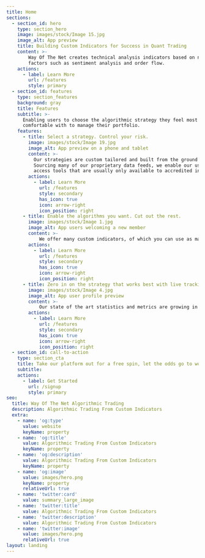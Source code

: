 ```yaml
---
title: Home
sections:
  - section_id: hero
    type: section_hero
    image: images/stock/Image 15.jpg
    image_alt: App preview
    title: Building Custom Indicators for Success in Quant Trading
    content: >-
        Way Of The Net creates technical analysis indicators based on numerous 
        factors such as sentiment analysis and order flow.
    actions:
      - label: Learn More
        url: /features
        style: primary
  - section_id: features
    type: section_features
    background: gray
    title: Features
    subtitle: >-
      Enabling users to choose the algorithmic strategy they feel most
      comfortable with to manage their portfolio.
    features:
      - title: Select a strategy. Control your risk.
        image: images/stock/Image 19.jpg
        image_alt: App preview on a phone and tablet
        content: >-
          Our strategies are custom tailored and built from the ground up.
          Sourcing many of our proprietary data feeds, we enable our users to
          access tools that are usually only available to accredited investors.
        actions:
          - label: Learn More
            url: /features
            style: secondary
            has_icon: true
            icon: arrow-right
            icon_position: right
      - title: Enable the algorithms you want. Cut out the rest.
        image: images/stock/Image 1.jpg
        image_alt: App users welcoming a new member
        content: >-
            We offer many custom indicators, of which you can use as many or few as you choose.
        actions:
          - label: Learn More
            url: /features
            style: secondary
            has_icon: true
            icon: arrow-right
            icon_position: right
      - title: Zero in on the strategy that works best with live tracking and performance.
        image: images/stock/Image 4.jpg
        image_alt: App user profile preview
        content: >-
            Our state of the art statistics and metrics are growing in number with every day!
        actions:
          - label: Learn More
            url: /features
            style: secondary
            has_icon: true
            icon: arrow-right
            icon_position: right
  - section_id: call-to-action
    type: section_cta
    title: Take our platform out for a free spin, let the odds go to work for you.
    subtitle:
    actions:
      - label: Get Started
        url: /signup
        style: primary
seo:
  title: Way Of The Net Algorithmic Trading
  description: Algorithmic Trading From Custom Indicators
  extra:
    - name: 'og:type'
      value: website
      keyName: property
    - name: 'og:title'
      value: Algorithmic Trading From Custom Indicators
      keyName: property
    - name: 'og:description'
      value: Algorithmic Trading From Custom Indicators
      keyName: property
    - name: 'og:image'
      value: images/hero.png
      keyName: property
      relativeUrl: true
    - name: 'twitter:card'
      value: summary_large_image
    - name: 'twitter:title'
      value: Algorithmic Trading From Custom Indicators
    - name: 'twitter:description'
      value: Algorithmic Trading From Custom Indicators
    - name: 'twitter:image'
      value: images/hero.png
      relativeUrl: true
layout: landing
---
```

